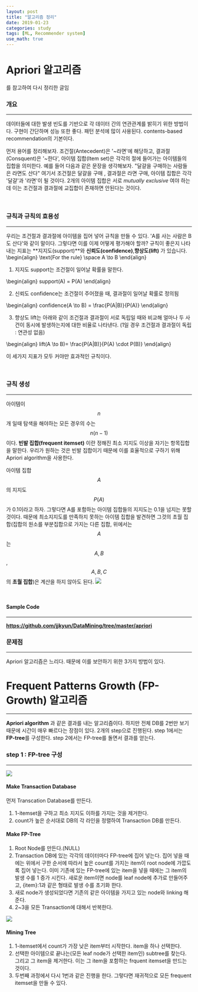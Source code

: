 ```yaml
---
layout: post
title: "알고리즘 정리"
date: 2019-01-23
categories: study
tags: [ML, Recommender system]
use_math: true
---
```


# Apriori 알고리즘

<link src="https://ratsgo.github.io/machine%20learning/2017/04/08/apriori/"> 를 참고하여 다시 정리한 글임

<br />


### 개요
***

 데이터들에 대한 발생 빈도를 기반으로 각 데이터 간의 연관관계를 밝히기 위한 방법이다. 구현이 간단하며 성능 또한 좋다. 패턴 분석에 많이 사용된다. contents-based recommendation의 기본이다.

 먼저 용어를 정리해보자. 조건절(Antecedent)은 '~라면'에 해당하고, 결과절(Consquent)은 '~한다', 아이템 집합(Item set)은 각각의 절에 들어가는 아이템들의 집합을 의미한다. 예를 들어 다음과 같은 문장을 생각해보자. "달걀을 구매하는 사람들은 라면도 산다" 여기서 조건절은 달걀을 구매 , 결과절은 라면 구매, 아이템 집합은 각각 '달걀'과 '라면'이 될 것이다. 2개의 아이템 집합은 서로 *mutually exclusive* 여야 하는데 이는 조건절과 결과절에 교집합이 존재하면 안된다는 것이다. 


<br />

### 규칙과 규칙의 효용성
***
 우리는 조건절과 결과절에 아이템을 집어 넣어 규칙을 만들 수 있다. 'A를 사는 사람은 B도 산다'와 같이 말이다. 그렇다면 이를 이제 어떻게 평가해야 할까? 규칙이 좋은지 나타내는 지표는 **지지도(support)**와 **신뢰도(confidence)**,**향상도(lift)** 가 있습니다. 
\begin{align}
\text{For the rule} \space A \to B
\end{align}
1. 지지도 support는 조건절이 일어날 확률을 말한다. 

\begin{align}
support(A) = P(A)
\end{align}

2. 신뢰도 confidence는 조건절이 주어졌을 때, 결과절이 일어날 확률로 정의됨

\begin{align}
confidence(A \to B) = \frac{P(A|B)}{P(A)}
\end{align}

3. 향상도 lift는 아래와 같이 조건절과 결과절이 서로 독립일 때와 비교해 얼마나 두 사건이 동시에 발생하는지에 대한 비율로 나타낸다. (1일 경우 조건절과 결과절이 독립 : 연관성 없음)

\begin{align}
lift(A \to B)= \frac{P(A|B)}{P(A) \cdot P(B)}
\end{align}

이 세가지 지표가 모두 커야만 효과적인 규칙이다.


<br />

### 규칙 생성
***
아이템이 $$n$$개 일때 탐색을 해야하는 모든 경우의 수는 $$n(n-1)$$이다. **빈발 집합(frequent itemset)** 이란 정해진 최소 지지도 이상을 자기는 항목집합을 말한다. 우리가 원하는 것은 빈발 집합이기 때문에 이를 효율적으로 구하기 위해 Apriori algorithm을 사용한다. 

아이템 집합 $${A}$$의 지지도 $$P(A)$$가 0.1이라고 하자. 그렇다면 A를 포함하는 아이템 집합들의 지지도는 0.1을 넘지는 못할 것이다. 때문에 최소지지도를 만족하지 못하는 아이템 집합을 발견하면 그것의 초월 집합(집합의 원소를 부분집합으로 가지는 다른 집합, 위에서는 $${A}$$는 $${A,B}$$,$${A,B,C}$$의 **초월 집합**)은 계산을 하지 않아도 된다.
<img src="https://i.imgur.com/tncW2Gn.png">

<br />

#### Sample Code
***
 **https://github.com/jjkyun/DataMining/tree/master/apriori**
 
### 문제점

***

Apriori 알고리즘은 느리다.
때문에 이를 보안하기 위한 3가지 방법이 있다.
 

# Frequent Patterns Growth (FP-Growth) 알고리즘
***

**Apriori algorithm** 과 같은 결과를 내는 알고리즘이다. 하지만 전체 DB를 2번만 보기 때문에 시간이 매우 빠르다는 장점이 있다. 2개의 step으로 진행된다. step 1에서는 **FP-tree**를 구성한다. step 2에서는 FP-tree를 돌면서 결과를 얻는다.

### step 1 : FP-tree 구성
***
<link src="https://chih-ling-hsu.github.io/2017/03/25/frequent-itemset-generation-using-fp-growth#mining-tree">
<img src="https://i.imgur.com/nty7dVx.png">

#### Make Transaction Database
먼저 Transcation Database를 만든다. 
1. 1-itemset을 구하고 최소 지지도 이하를 가지는 것을 제거한다.
2. count가 높은 순서대로 DB의 각 라인을 정렬하여 Transaction DB를 만든다.

#### Make FP-Tree
1. Root Node를 만든다.(NULL)
2. Transaction DB에 있는 각각의 데이터마다 FP-tree에 집어 넣는다. 집어 넣을 때에는 위에서 구한 순서에 따라서 높은 count를 가지는 item이 root node에 가깝도록 집어 넣는다. 이미 기존에 있는 FP-tree에 있는 item을 넣을 때에는 그 item의 발생 수를 1 증가 시킨다. 새로운 item이면 node를 leaf node에 추가로 만들어주고, {item}:1과 같은 형태로 발생 수를 초기화 한다.  
3. 새로 node가 생성되었다면 기존의 같은 아이템을 가지고 있는 node와 linking 해준다.
4. 2~3을 모든 Transaction에 대해서 반복한다.

<img src="https://i.imgur.com/QXBcLWn.png">

#### Mining Tree
1. 1-itemset에서 count가 가장 낮은 item부터 시작한다. item을 하나 선택한다.
2. 선택한 아이템으로 끝나는(모든 leaf node가 선택한 item인) subtree를 찾는다. 그리고 그 item을 제거한다. 이는 그 item을 포함하는 frquent itemset을 만드는 것이다. 
3. 두번째 과정에서 다시 1번과 같은 진행을 한다. 그렇다면 재귀적으로 모든 frequent itemset을 만들 수 있다.


